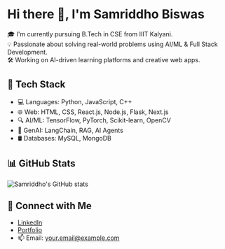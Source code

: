 # Hi there 👋, I'm Samriddho Biswas

🎓 I'm currently pursuing B.Tech in CSE from IIIT Kalyani.  
💡 Passionate about solving real-world problems using AI/ML & Full Stack Development.  
🛠️ Working on AI-driven learning platforms and creative web apps.

## 🚀 Tech Stack
- 💻 Languages: Python, JavaScript, C++
- 🌐 Web: HTML, CSS, React.js, Node.js, Flask, Next.js
- 🔍 AI/ML: TensorFlow, PyTorch, Scikit-learn, OpenCV
- 🧠 GenAI: LangChain, RAG, AI Agents
- 🛢️ Databases: MySQL, MongoDB

## 📊 GitHub Stats
![Samriddho's GitHub stats](https://github-readme-stats.vercel.app/api?username=samriddho123&show_icons=true&theme=radical)

## 🔗 Connect with Me
- [LinkedIn](https://www.linkedin.com/in/YOUR-LINK/)
- [Portfolio](https://your-website.com)
- 📫 Email: your.email@example.com



